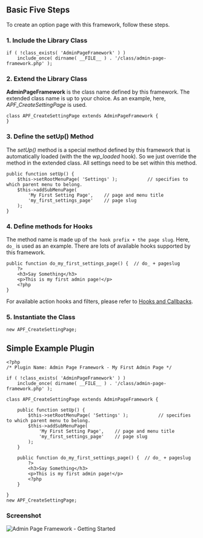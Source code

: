 ## Basic Five Steps ##

To create an option page with this framework, follow these steps.

### 1. Include the Library Class ###

	if ( !class_exists( 'AdminPageFramework' ) ) 
		include_once( dirname( __FILE__ ) . '/class/admin-page-framework.php' );
		
### 2. Extend the Library Class ###

**AdminPageFramework** is the class name defined by this framework. The extended class name is up to your choice. As an example, here, *APF_CreateSettingPage* is used.

	class APF_CreateSettingPage extends AdminPageFramework {
	}
	
### 3. Define the setUp() Method ###

The *setUp()* method is a special method defined by this framework that is automatically loaded (with the the *wp_loaded* hook). So we just override the method in the extended class. All settings need to be set within this method.

	public function setUp() {
		$this->setRootMenuPage( 'Settings' );			// specifies to which parent menu to belong.
		$this->addSubMenuPage(
			'My First Setting Page',    // page and menu title
			'my_first_settings_page' 	// page slug
		); 		
	}
	
### 4. Define methods for Hooks ###

The method name is made up of `the hook prefix + the page slug`. Here, `do_` is used as an example. There are lots of available hooks supported by this framework.

	public function do_my_first_settings_page() {  // do_ + pageslug
		?>
		<h3>Say Something</h3>
		<p>This is my first admin page!</p>
		<?php
	}

For available action hooks and filters, please refer to [Hooks and Callbacks](?post_type=apf_posts&page=documentation&tab=hooks_and_callbacks).	

### 5. Instantiate the Class ###

	new APF_CreateSettingPage;
	
## Simple Example Plugin ##

	<?php
	/* Plugin Name: Admin Page Framework - My First Admin Page */ 
	
	if ( !class_exists( 'AdminPageFramework' ) ) 
		include_once( dirname( __FILE__ ) . '/class/admin-page-framework.php' );
		
	class APF_CreateSettingPage extends AdminPageFramework {
	
		public function setUp() {
			$this->setRootMenuPage( 'Settings' );			// specifies to which parent menu to belong.
			$this->addSubMenuPage(
				'My First Setting Page',    // page and menu title
				'my_first_settings_page' 	// page slug
			); 		
		}
	
		public function do_my_first_settings_page() {  // do_ + pageslug
			?>
			<h3>Say Something</h3>
			<p>This is my first admin page!</p>
			<?php
		}	
		
	}
	new APF_CreateSettingPage;
	
### Screenshot ###

![Admin Page Framework - Getting Started](https://lh3.googleusercontent.com/-tqu3Q-GIMHM/URsBT1y8I4I/AAAAAAAAAOU/P8nEBBcjukA/s600/screenshot_demo_00.jpg)